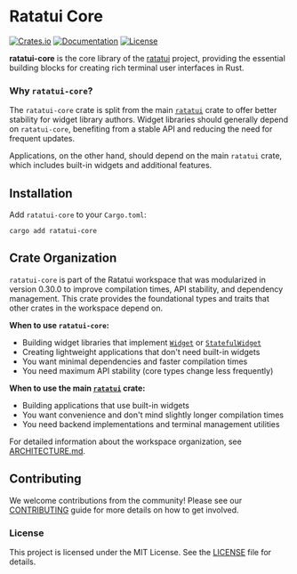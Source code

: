 # Ratatui Core

[![Crates.io](https://img.shields.io/crates/v/ratatui-core)](https://crates.io/crates/ratatui-core)
[![Documentation](https://docs.rs/ratatui-core/badge.svg)](https://docs.rs/ratatui-core)
[![License](https://img.shields.io/crates/l/ratatui-core)](../LICENSE)

<!-- ⚠️ DO NOT EDIT THIS FILE DIRECTLY, EDIT lib.rs AND THEN RUN `cargo rdme` to update this file. -->
<!-- cargo-rdme start -->

**ratatui-core** is the core library of the [ratatui] project,
providing the essential building blocks for creating rich terminal user interfaces in Rust.

[ratatui]: https://github.com/ratatui/ratatui

### Why `ratatui-core`?

The `ratatui-core` crate is split from the main [`ratatui`](https://crates.io/crates/ratatui) crate
to offer better stability for widget library authors. Widget libraries should generally depend
on `ratatui-core`, benefiting from a stable API and reducing the need for frequent updates.

Applications, on the other hand, should depend on the main `ratatui` crate, which includes
built-in widgets and additional features.

## Installation

Add `ratatui-core` to your `Cargo.toml`:

```shell
cargo add ratatui-core
```

## Crate Organization

`ratatui-core` is part of the Ratatui workspace that was modularized in version 0.30.0 to
improve compilation times, API stability, and dependency management. This crate provides the
foundational types and traits that other crates in the workspace depend on.

**When to use `ratatui-core`:**

- Building widget libraries that implement [`Widget`] or [`StatefulWidget`]
- Creating lightweight applications that don't need built-in widgets
- You want minimal dependencies and faster compilation times
- You need maximum API stability (core types change less frequently)

**When to use the main [`ratatui`] crate:**

- Building applications that use built-in widgets
- You want convenience and don't mind slightly longer compilation times
- You need backend implementations and terminal management utilities

For detailed information about the workspace organization, see [ARCHITECTURE.md].

[`ratatui`]: https://crates.io/crates/ratatui
[`Widget`]: widgets::Widget
[`StatefulWidget`]: widgets::StatefulWidget
[ARCHITECTURE.md]: https://github.com/ratatui/ratatui/blob/main/ARCHITECTURE.md

## Contributing

We welcome contributions from the community! Please see our [CONTRIBUTING](../CONTRIBUTING.md)
guide for more details on how to get involved.

### License

This project is licensed under the MIT License. See the [LICENSE](../LICENSE) file for details.

<!-- cargo-rdme end -->
